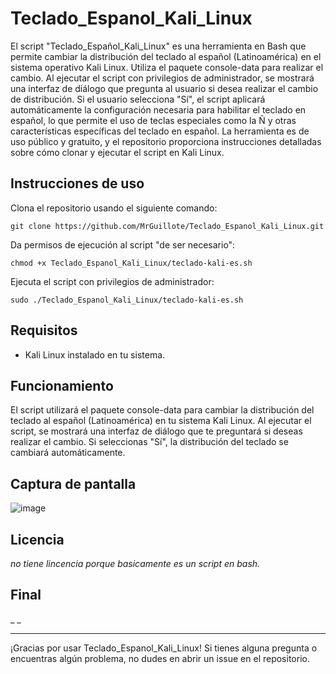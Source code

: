 # Teclado_Espanol_Kali_Linux

El script "Teclado_Español_Kali_Linux" es una herramienta en Bash que permite cambiar la distribución del teclado al español (Latinoamérica) en el sistema operativo Kali Linux. Utiliza el paquete console-data para realizar el cambio. Al ejecutar el script con privilegios de administrador, se mostrará una interfaz de diálogo que pregunta al usuario si desea realizar el cambio de distribución. Si el usuario selecciona "Sí", el script aplicará automáticamente la configuración necesaria para habilitar el teclado en español, lo que permite el uso de teclas especiales como la Ñ y otras características específicas del teclado en español. La herramienta es de uso público y gratuito, y el repositorio proporciona instrucciones detalladas sobre cómo clonar y ejecutar el script en Kali Linux.

## Instrucciones de uso

Clona el repositorio usando el siguiente comando:

 `git clone https://github.com/MrGuillote/Teclado_Espanol_Kali_Linux.git`


Da permisos de ejecución al script "de ser necesario": 

`chmod +x Teclado_Espanol_Kali_Linux/teclado-kali-es.sh`


Ejecuta el script con privilegios de administrador: 

`sudo ./Teclado_Espanol_Kali_Linux/teclado-kali-es.sh`


## Requisitos

- Kali Linux instalado en tu sistema.

## Funcionamiento

El script utilizará el paquete console-data para cambiar la distribución del teclado al español (Latinoamérica) en tu sistema Kali Linux. Al ejecutar el script, se mostrará una interfaz de diálogo que te preguntará si deseas realizar el cambio. Si seleccionas "Sí", la distribución del teclado se cambiará automáticamente.

## Captura de pantalla

![image](https://github.com/MrGuillote/Teclado_Espanol_Kali_Linux/assets/89352244/60022b39-c6b8-443c-9872-4bb6d6434bf0)


## Licencia

_no tiene lincencia porque basicamente es un script en bash._

## Final

_ _

---

¡Gracias por usar Teclado_Espanol_Kali_Linux! Si tienes alguna pregunta o encuentras algún problema, no dudes en abrir un issue en el repositorio.
